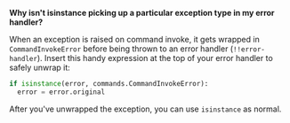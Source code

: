**Why isn't isinstance picking up a particular exception type in my error handler?**

When an exception is raised on command invoke, it gets wrapped in `CommandInvokeError` before being thrown to an error handler (`!!error-handler`). Insert this handy expression at the top of your error handler to safely unwrap it:
```py
if isinstance(error, commands.CommandInvokeError):
  error = error.original
```
After you've unwrapped the exception, you can use `isinstance` as normal.
